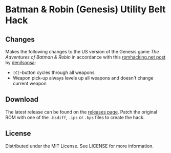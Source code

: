 # Batman & Robin (Genesis) Utility Belt Hack

## Changes

Makes the following changes to the US version of the Genesis game
*The Adventures of Batman & Robin*
in accordance with this
[romhacking.net post](https://www.romhacking.net/forum/index.php?msg=460335)
by
[denilsonsa](https://www.romhacking.net/forum/index.php?action=profile;u=196186):

* `[C]`-button cycles through all weapons
* Weapon pick-up always levels up all weapons and doesn't change current weapon

## Download
The latest release can be found on the
[releases page](https://github.com/lightbulb-sun/batman-utility/releases).
Patch the original ROM with one of the `.bsdiff`, `.ips` or `.bps` files
to create the hack.

## License
Distributed under the MIT License. See LICENSE for more information.
